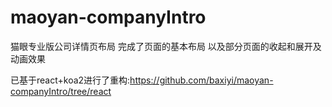 # maoyan-companyIntro
猫眼专业版公司详情页布局
完成了页面的基本布局
以及部分页面的收起和展开及动画效果<br>

已基于react+koa2进行了重构:https://github.com/baxiyi/maoyan-companyIntro/tree/react
